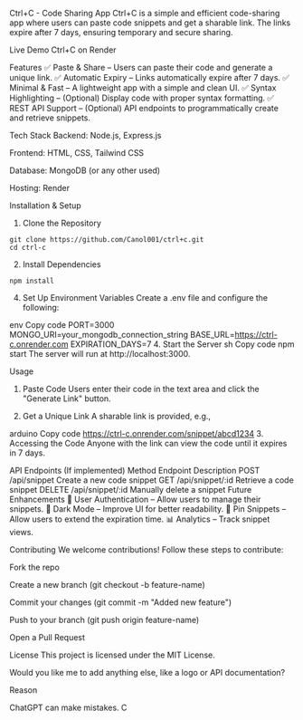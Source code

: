 Ctrl+C - Code Sharing App
Ctrl+C is a simple and efficient code-sharing app where users can paste code snippets and get a sharable link. The links expire after 7 days, ensuring temporary and secure sharing.

Live Demo
Ctrl+C on Render

Features
✅ Paste & Share – Users can paste their code and generate a unique link.
✅ Automatic Expiry – Links automatically expire after 7 days.
✅ Minimal & Fast – A lightweight app with a simple and clean UI.
✅ Syntax Highlighting – (Optional) Display code with proper syntax formatting.
✅ REST API Support – (Optional) API endpoints to programmatically create and retrieve snippets.

Tech Stack
Backend: Node.js, Express.js

Frontend: HTML, CSS, Tailwind CSS

Database: MongoDB (or any other used)

Hosting: Render

Installation & Setup
1. Clone the Repository

```
git clone https://github.com/Canol001/ctrl+c.git
cd ctrl-c
```

2. Install Dependencies
```
npm install
```
4. Set Up Environment Variables
Create a .env file and configure the following:

env
Copy code
PORT=3000
MONGO_URI=your_mongodb_connection_string
BASE_URL=https://ctrl-c.onrender.com
EXPIRATION_DAYS=7
4. Start the Server
sh
Copy code
npm start
The server will run at http://localhost:3000.

Usage
1. Paste Code
Users enter their code in the text area and click the "Generate Link" button.

2. Get a Unique Link
A sharable link is provided, e.g.,

arduino
Copy code
https://ctrl-c.onrender.com/snippet/abcd1234
3. Accessing the Code
Anyone with the link can view the code until it expires in 7 days.

API Endpoints (If implemented)
Method	Endpoint	Description
POST	/api/snippet	Create a new code snippet
GET	/api/snippet/:id	Retrieve a code snippet
DELETE	/api/snippet/:id	Manually delete a snippet
Future Enhancements
🚀 User Authentication – Allow users to manage their snippets.
🎨 Dark Mode – Improve UI for better readability.
📌 Pin Snippets – Allow users to extend the expiration time.
📊 Analytics – Track snippet views.

Contributing
We welcome contributions! Follow these steps to contribute:

Fork the repo

Create a new branch (git checkout -b feature-name)

Commit your changes (git commit -m "Added new feature")

Push to your branch (git push origin feature-name)

Open a Pull Request

License
This project is licensed under the MIT License.

Would you like me to add anything else, like a logo or API documentation?











Reason


ChatGPT can make mistakes. C
